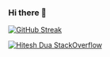 ### Hi there 👋
[![GitHub Streak](https://streak-stats.demolab.com?user=hiteshdua1&theme=tokyonight-duo)](https://git.io/streak-stats)

[![Hitesh Dua StackOverflow](https://github-readme-stackoverflow.vercel.app/?userID=1870088)](https://stackoverflow.com/users/1870088/hiteshdua1)


[website]: https://hiteshdua1.github.io
[linkedin]: https://www.linkedin.com/in/hiteshdua1/
[Spotify]: https://open.spotify.com/user/07ujb5uc8efgxwjl2oj30cflx

<!--
**hiteshdua1/hiteshdua1** is a ✨ _special_ ✨ repository because its `README.md` (this file) appears on your GitHub profile.

Here are some ideas to get you started:

- 🔭 I’m currently working on ...
- 🌱 I’m currently learning ...
- 👯 I’m looking to collaborate on ...
- 🤔 I’m looking for help with ...
- 💬 Ask me about ...
- 📫 How to reach me: ...
- 😄 Pronouns: ...
- ⚡ Fun fact: ...
-->


